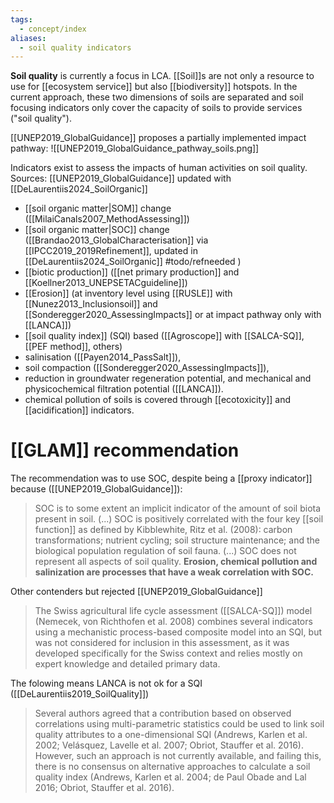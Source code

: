 ```yaml
---
tags:
  - concept/index
aliases:
  - soil quality indicators
---
```

**Soil quality** is currently a focus in LCA. [[Soil]]s are not only a resource to use for [[ecosystem service]] but also [[biodiversity]] hotspots. In the current approach, these two dimensions of soils are separated and soil focusing indicators only cover the capacity of soils to provide services ("soil quality").

[[UNEP2019_GlobalGuidance]] proposes a partially implemented impact pathway:
![[UNEP2019_GlobalGuidance_pathway_soils.png]]

Indicators exist to assess the impacts of human activities on soil quality. Sources: [[UNEP2019_GlobalGuidance]] updated with [[DeLaurentiis2024_SoilOrganic]]
- [[soil organic matter|SOM]] change ([[MilaiCanals2007_MethodAssessing]])
- [[soil organic matter|SOC]] change ([[Brandao2013_GlobalCharacterisation]] via [[IPCC2019_2019Refinement]], updated in [[DeLaurentiis2024_SoilOrganic]] #todo/refneeded )
- [[biotic production]] ([[net primary production]] and [[Koellner2013_UNEPSETACguideline]])
- [[Erosion]] (at inventory level using [[RUSLE]] with [[Nunez2013_Inclusionsoil]] and [[Sonderegger2020_AssessingImpacts]] or at impact pathway only with [[LANCA]])
- [[soil quality index]] (SQI) based ([[Agroscope]] with [[SALCA-SQ]], [[PEF method]], others)
- salinisation ([[Payen2014_PassSalt]]), 
- soil compaction ([[Sonderegger2020_AssessingImpacts]]), 
- reduction in groundwater regeneration potential, and mechanical and physicochemical filtration potential ([[LANCA]]).
- chemical pollution of soils is covered through [[ecotoxicity]] and [[acidification]] indicators.

# [[GLAM]] recommendation
The recommendation was to use SOC, despite being a [[proxy indicator]] because ([[UNEP2019_GlobalGuidance]]):
> SOC is to some extent an implicit indicator of the amount of soil biota present in soil. (...) SOC is positively correlated with the four key [[soil function]] as defined by Kibblewhite, Ritz et al. (2008): carbon transformations; nutrient cycling; soil structure maintenance; and the biological population regulation of soil fauna. (...) SOC does not represent all aspects of soil quality. **Erosion, chemical pollution and salinization are processes that have a weak correlation with SOC.**

Other contenders but rejected [[UNEP2019_GlobalGuidance]]
> The Swiss agricultural life cycle assessment ([[SALCA-SQ]]) model (Nemecek, von Richthofen et al. 2008) combines several indicators using a mechanistic process-based composite model into an SQI, but was not considered for inclusion in this assessment, as it was developed specifically for the Swiss context and relies mostly on expert knowledge and detailed primary data.

The folowing means LANCA is not ok for a SQI ([[DeLaurentiis2019_SoilQuality]])
> Several authors agreed that a contribution based on observed correlations using multi-parametric statistics could be used to link soil quality attributes to a one-dimensional SQI (Andrews, Karlen et al. 2002; Velásquez, Lavelle et al. 2007; Obriot, Stauffer et al. 2016). However, such an approach is not currently available, and failing this, there is no consensus on alternative approaches to calculate a soil quality index (Andrews, Karlen et al. 2004; de Paul Obade and Lal 2016; Obriot, Stauffer et al. 2016).